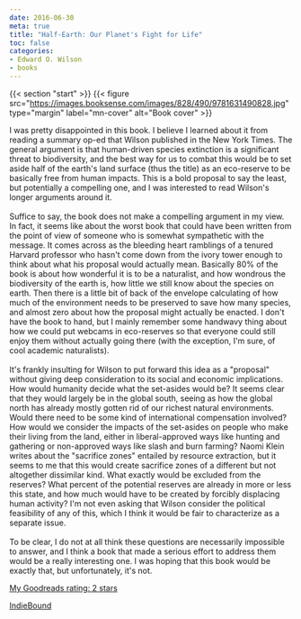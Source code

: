 ```yaml
---
date: 2016-06-30
meta: true
title: "Half-Earth: Our Planet's Fight for Life"
toc: false
categories:
- Edward O. Wilson
- books
---
```


{{< section "start" >}}
{{< figure src="https://images.booksense.com/images/828/490/9781631490828.jpg" type="margin" label="mn-cover" alt="Book cover" >}}

I was pretty disappointed in this book. I believe I learned about it from reading a summary op-ed that Wilson published in the New York Times. The general argument is that human-driven species extinction is a significant threat to biodiversity, and the best way for us to combat this would be to set aside half of the earth's land surface (thus the title) as an eco-reserve to be basically free from human impacts. This is a bold proposal to say the least, but potentially a compelling one, and I was interested to read Wilson's longer arguments around it.<br /><br />Suffice to say, the book does not make a compelling argument in my view. In fact, it seems like about the worst book that could have been written from the point of view of someone who is somewhat sympathetic with the message. It comes across as the bleeding heart ramblings of a tenured Harvard professor who hasn't come down from the ivory tower enough to think about what his proposal would actually mean. Basically 80% of the book is about how wonderful it is to be a naturalist, and how wondrous the biodiversity of the earth is, how little we still know about the species on earth. Then there is a little bit of back of the envelope calculating of how much of the environment needs to be preserved to save how many species, and almost zero about how the proposal might actually be enacted. I don't have the book to hand, but I mainly remember some handwavy thing about how we could put webcams in eco-reserves so that everyone could still enjoy them without actually going there (with the exception, I'm sure, of cool academic naturalists). <br /><br />It's frankly insulting for Wilson to put forward this idea as a "proposal" without giving deep consideration to its social and economic implications. How would humanity decide what the set-asides would be? It seems clear that they would largely be in the global south, seeing as how the global north has already mostly gotten rid of our richest natural environments. Would there need to be some kind of international compensation involved? How would we consider the impacts of the set-asides on people who make their living from the land, either in liberal-approved ways like hunting and gathering or non-approved ways like slash and burn farming? Naomi Klein writes about the "sacrifice zones" entailed by resource extraction, but it seems to me that this would create sacrifice zones of a different but not altogether dissimilar kind. What exactly would be excluded from the reserves? What percent of the potential reserves are already in more or less this state, and how much would have to be created by forcibly displacing human activity? I'm not even asking that Wilson consider the political feasibility of any of this, which I think it would be fair to characterize as a separate issue.<br /><br />To be clear, I do not at all think these questions are necessarily impossible to answer, and I think a book that made a serious effort to address them would be a really interesting one. I was hoping that this book would be exactly that, but unfortunately, it's not. 

[My Goodreads rating: 2 stars](https://www.goodreads.com/review/show/1677044996)  

[IndieBound](https://www.indiebound.org/book/9781631490828)
